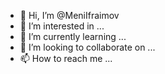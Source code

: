 - 👋 Hi, I’m @MeniIfraimov
- 👀 I’m interested in ...
- 🌱 I’m currently learning ...
- 💞️ I’m looking to collaborate on ...
- 📫 How to reach me ...

<!---
MeniEcomStudent/MeniEcomStudent is a ✨ special ✨ repository because its `README.md` (this file) appears on your GitHub profile.
You can click the Preview link to take a look at your changes.
--->
